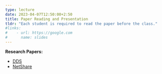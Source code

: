 ```yaml
---
type: lecture 
date: 2023-04-07T12:50:00+2:50
title: Paper Reading and Presentation
tldr: "Each student is required to read the paper before the class."
#links: 
#    - url: https://google.com
#      name: slides
---
```

**Research Papers:**
- [DDS](/CSE610_UB/_files/paper/dds.pdf)
- [NetShare](/CSE610_UB/_files/paper/gan_ip.pdf)

